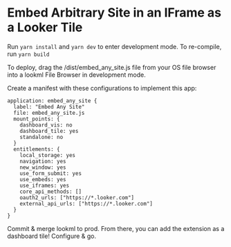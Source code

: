 # Embed Arbitrary Site in an IFrame as a Looker Tile

Run `yarn install` and `yarn dev` to enter development mode.
To re-compile, run `yarn build`

To deploy, drag the /dist/embed_any_site.js file from your OS file browser into a lookml File Browser in development mode.

Create a manifest with these configurations to implement this app:

```plaintext
application: embed_any_site {
  label: "Embed Any Site"
  file: embed_any_site.js
  mount_points: {
    dashboard_vis: no
    dashboard_tile: yes
    standalone: no
  }
  entitlements: {
    local_storage: yes
    navigation: yes
    new_window: yes
    use_form_submit: yes
    use_embeds: yes
    use_iframes: yes
    core_api_methods: []
    oauth2_urls: ["https://*.looker.com"]
    external_api_urls: ["https://*.looker.com"]
  }
}
```
Commit & merge lookml to prod.
From there, you can add the extension as a dashboard tile! Configure & go.
